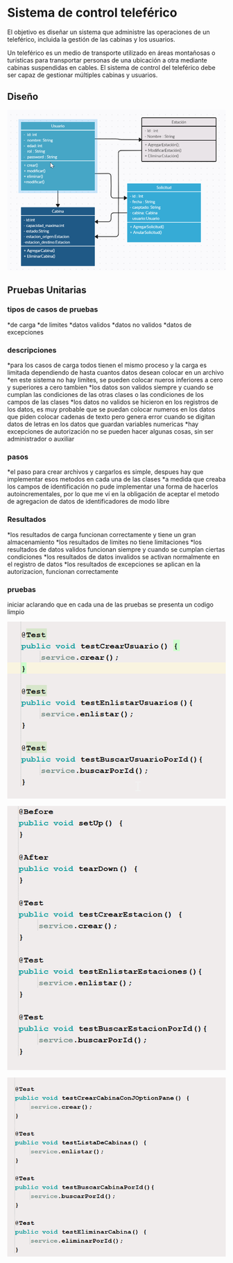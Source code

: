 # Sistema de control teleférico

El objetivo es diseñar un sistema que administre las operaciones de un teleférico, incluida la gestión de las cabinas y los usuarios.

Un teleférico es un medio de transporte utilizado en áreas montañosas o turísticas para transportar personas de una ubicación a otra mediante cabinas suspendidas en cables. El sistema de control del teleférico debe ser capaz de gestionar múltiples cabinas y usuarios.

## Diseño
![diseño_tablas](img/image.png)

## Pruebas Unitarias

### tipos de casos de pruebas
*de carga
*de limites
*datos validos
*datos no validos
*datos de excepciones

### descripciones
*para los casos de carga todos tienen el mismo proceso y la carga es limitada dependiendo de hasta cuantos datos desean colocar en un archivo
*en este sistema no hay limites, se pueden colocar nueros inferiores a cero y superiores a cero tambien
*los datos son validos siempre y cuando se cumplan las condiciones de las otras clases o las condiciones de los campos de las clases
*los datos no validos se hicieron en los registros de los datos, es muy probable que se puedan colocar numeros en los datos que piden colocar cadenas de texto pero genera error cuando se digitan datos de letras en los datos que guardan variables numericas
*hay excepciones de autorización no se pueden hacer algunas cosas, sin ser administrador o auxiliar

### pasos
*el paso para crear archivos y cargarlos es simple, despues hay que implementar esos metodos en cada una de las clases
*a medida que creaba los campos de identificación no pude implementar una forma de hacerlos autoincrementales, por lo que me ví en la obligación de aceptar el metodo de agregacion de datos de identificadores de modo libre


### Resultados
*los resultados de carga funcionan correctamente y tiene un gran almacenamiento
*los resultados de limites no tiene limitaciones
*los resultados de datos validos funcionan siempre y cuando se cumplan ciertas condiciones
*los resultados de datos invalidos se activan normalmente en el registro de datos
*los resultados de excepciones se aplican en la autorizacion, funcionan correctamente

### pruebas

iniciar aclarando que en cada una de las pruebas se presenta un codigo limpio

![usuarios](img/usuarios_test.png)

![estaciones](img/estaciones_test.png)

![cabinas](img/cabinas_test.png)
